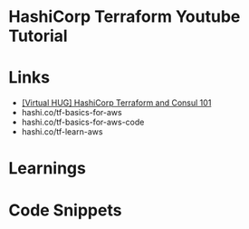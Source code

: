 # HashiCorp Terraform Youtube Tutorial

# Links
- [[Virtual HUG] HashiCorp Terraform and Consul 101](https://www.youtube.com/watch?v=UGbjg4xaZic)
- hashi.co/tf-basics-for-aws
- hashi.co/tf-basics-for-aws-code
- hashi.co/tf-learn-aws

# Learnings

# Code Snippets
